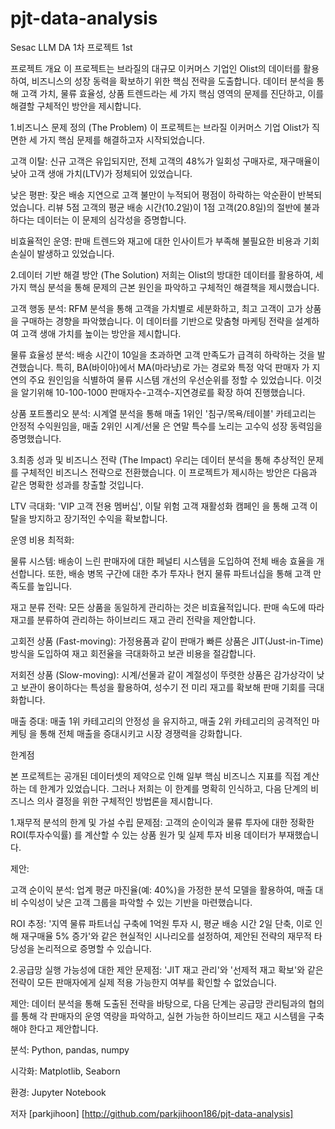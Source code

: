 # pjt-data-analysis
Sesac LLM DA 1차 프로젝트 1st 

프로젝트 개요
이 프로젝트는 브라질의 대규모 이커머스 기업인 Olist의 데이터를 활용하여, 비즈니스의 성장 동력을 확보하기 위한 핵심 전략을 도출합니다. 데이터 분석을 통해 고객 가치, 물류 효율성, 상품 트렌드라는 세 가지 핵심 영역의 문제를 진단하고, 이를 해결할 구체적인 방안을 제시합니다.

1.비즈니스 문제 정의 (The Problem)
이 프로젝트는 브라질 이커머스 기업 Olist가 직면한 세 가지 핵심 문제를 해결하고자 시작되었습니다.

고객 이탈: 신규 고객은 유입되지만, 전체 고객의 48%가 일회성 구매자로, 재구매율이 낮아 고객 생애 가치(LTV)가 정체되어 있었습니다.

낮은 평판: 잦은 배송 지연으로 고객 불만이 누적되어 평점이 하락하는 악순환이 반복되었습니다. 리뷰 5점 고객의 평균 배송 시간(10.2일)이 1점 고객(20.8일)의 절반에 불과하다는 데이터는 이 문제의 심각성을 증명합니다.

비효율적인 운영: 판매 트렌드와 재고에 대한 인사이트가 부족해 불필요한 비용과 기회 손실이 발생하고 있었습니다.

2.데이터 기반 해결 방안 (The Solution)
저희는 Olist의 방대한 데이터를 활용하여, 세 가지 핵심 분석을 통해 문제의 근본 원인을 파악하고 구체적인 해결책을 제시했습니다.

고객 행동 분석: RFM 분석을 통해 고객을 가치별로 세분화하고, 최고 고객이 고가 상품을 구매하는 경향을 파악했습니다. 이 데이터를 기반으로 맞춤형 마케팅 전략을 설계하여 고객 생애 가치를 높이는 방안을 제시합니다.

물류 효율성 분석: 배송 시간이 10일을 초과하면 고객 만족도가 급격히 하락하는 것을 발견했습니다. 특히, BA(바이아)에서 MA(마라냥)로 가는 경로와 특정  악덕 판매자 가 지연의 주요 원인임을 식별하여 물류 시스템 개선의 우선순위를 정할 수 있었습니다.
이것을 알기위해 10-100-1000 판매자수-고객수-지연경로를 확장 하여 진행했습니다.

상품 포트폴리오 분석: 시계열 분석을 통해 매출 1위인 '침구/목욕/테이블' 카테고리는 안정적 수익원임을, 매출 2위인 시계/선물 은 연말 특수를 노리는 고수익 성장 동력임을 증명했습니다.

3.최종 성과 및 비즈니스 전략 (The Impact)
우리는 데이터 분석을 통해 추상적인 문제를 구체적인 비즈니스 전략으로 전환했습니다. 이 프로젝트가 제시하는 방안은 다음과 같은 명확한 성과를 창출할 것입니다.

LTV 극대화: 'VIP 고객 전용 멤버십', 이탈 위험 고객 재활성화 캠페인 을 통해 고객 이탈을 방지하고 장기적인 수익을 확보합니다.

운영 비용 최적화:

물류 시스템: 배송이 느린 판매자에 대한 페널티 시스템을 도입하여 전체 배송 효율을 개선합니다. 또한, 배송 병목 구간에 대한 추가 투자나 현지 물류 파트너십을 통해 고객 만족도를 높입니다.

재고 분류 전략: 모든 상품을 동일하게 관리하는 것은 비효율적입니다. 판매 속도에 따라 재고를 분류하여 관리하는 하이브리드 재고 관리 전략을 제안합니다.

고회전 상품 (Fast-moving): 가정용품과 같이 판매가 빠른 상품은 JIT(Just-in-Time) 방식을 도입하여 재고 회전율을 극대화하고 보관 비용을 절감합니다.

저회전 상품 (Slow-moving): 시계/선물과 같이 계절성이 뚜렷한 상품은 감가상각이 낮고 보관이 용이하다는 특성을 활용하여, 성수기 전 미리 재고를 확보해 판매 기회를 극대화합니다.

매출 증대: 매출 1위 카테고리의 안정성 을 유지하고, 매출 2위 카테고리의 공격적인 마케팅 을 통해 전체 매출을 증대시키고 시장 경쟁력을 강화합니다.


한계점

본 프로젝트는 공개된 데이터셋의 제약으로 인해 일부 핵심 비즈니스 지표를 직접 계산하는 데 한계가 있었습니다. 그러나 저희는 이 한계를 명확히 인식하고, 다음 단계의 비즈니스 의사 결정을 위한 구체적인 방법론을 제시합니다.

1.재무적 분석의 한계 및 가설 수립
문제점: 고객의 순이익과 물류 투자에 대한 정확한 ROI(투자수익률) 를 계산할 수 있는 상품 원가 및 실제 투자 비용 데이터가 부재했습니다.

제안:

고객 순이익 분석: 업계 평균 마진율(예: 40%)을 가정한 분석 모델을 활용하여, 매출 대비 수익성이 낮은 고객 그룹을 파악할 수 있는 기반을 마련했습니다.

ROI 추정: '지역 물류 파트너십 구축에 1억원 투자 시, 평균 배송 시간 2일 단축, 이로 인해 재구매율 5% 증가'와 같은 현실적인 시나리오를 설정하여, 제안된 전략의 재무적 타당성을 논리적으로 증명할 수 있습니다.

2.공급망 실행 가능성에 대한 제안
문제점: 'JIT 재고 관리'와 '선제적 재고 확보'와 같은 전략이 모든 판매자에게 실제 적용 가능한지 여부를 확인할 수 없었습니다.

제안: 데이터 분석을 통해 도출된 전략을 바탕으로, 다음 단계는 공급망 관리팀과의 협의를 통해 각 판매자의 운영 역량을 파악하고, 실현 가능한 하이브리드 재고 시스템을 구축해야 한다고 제안합니다.


분석: Python, pandas, numpy

시각화: Matplotlib, Seaborn

환경: Jupyter Notebook


저자
[parkjihoon]
[http://github.com/parkjihoon186/pjt-data-analysis]